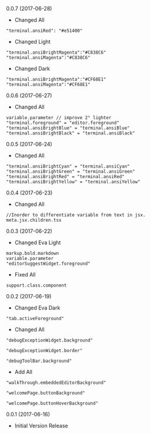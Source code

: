 0.0.7 (2017-06-28)
* Changed All
```
"terminal.ansiRed": "#e51400"
```
* Changed Light
```
"terminal.ansiBrightMagenta":"#C838C6"
"terminal.ansiMagenta":"#C838C6"
```
* Changed Dark
```
"terminal.ansiBrightMagenta":"#CF68E1"
"terminal.ansiMagenta":"#CF68E1"
```
0.0.6 (2017-06-27)
* Changed All
```
variable.parameter // improve 2° lighter
"terminal.foreground" = "editor.foreground"
"terminal.ansiBrightBlue" = "terminal.ansiBlue"
"terminal.ansiBrightBlack" = "terminal.ansiBlack"
```

0.0.5 (2017-06-24)
* Changed All
```
"terminal.ansiBrightCyan" = "terminal.ansiCyan"
"terminal.ansiBrightGreen" = "terminal.ansiGreen"
"terminal.ansiBrightRed" = "terminal.ansiRed"
"terminal.ansiBrightYellow" = "terminal.ansiYellow"
```

0.0.4 (2017-06-23)
* Changed All
```
//Inorder to differentiate variable from text in jsx.
meta.jsx.children.tsx
```

0.0.3 (2017-06-22)

* Changed Eva Light
```
markup.bold.markdown
variable.parameter
"editorSuggestWidget.foreground"
```

* Fixed All
```
support.class.component
```

0.0.2 (2017-06-19)

* Changed Eva Dark
```
"tab.activeForeground"
```
* Changed All
```
"debugExceptionWidget.background"

"debugExceptionWidget.border"

"debugToolBar.background"
```
* Add All
```
"walkThrough.embeddedEditorBackground"

"welcomePage.buttonBackground"

"welcomePage.buttonHoverBackground"
```

0.0.1 (2017-06-16)

* Initial Version Release
